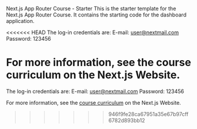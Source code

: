 Next.js App Router Course - Starter
This is the starter template for the Next.js App Router Course. It contains the starting code for the dashboard application.

<<<<<<< HEAD
The log-in credentials are: E-mail: user@nextmail.com Password: 123456

For more information, see the course curriculum on the Next.js Website.
=======
The log-in credentials are:
E-mail: user@nextmail.com
Password: 123456

For more information, see the [course curriculum](https://nextjs.org/learn) on the Next.js Website.
>>>>>>> 946f9fe28ca67951a35e67b97cff6782d893bb12
